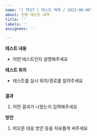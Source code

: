```yaml
---
name: "[ TEST ] 테스트 제목 / 2022-00-00"
about: 진행 테스트 내역
title: ''
labels: ''
assignees: ''

---
```


**테스트 내용**
- 어떤 테스트인지 설명해주세요

**테스트 위치**
- 테스트를 실시 위치/경로를 알려주세요
```
```

**결과**
1. 어떤 결과가 나왔는지 입력해주세요

**방안**
1. 떠오른 대응 방안 등을 자유롭게 써주세요
